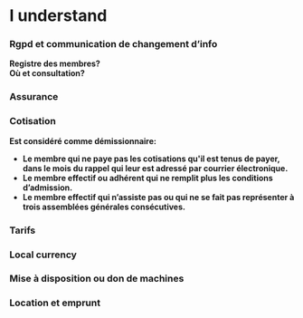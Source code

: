 # I understand

### **Rgpd et communication de changement d’info**

**Registre des membres?  
Où et consultation?**

### **Assurance**

### **Cotisation**

**Est considéré comme démissionnaire:** 

* **Le membre qui ne paye pas les cotisations qu'il est tenus de payer, dans le mois du rappel qui leur est adressé par courrier électronique.**
* **Le membre effectif ou adhérent qui ne remplit plus les conditions d’admission.**
* **Le membre effectif qui n’assiste pas ou qui ne se fait pas représenter à trois assemblées générales consécutives.**

### **Tarifs**

### **Local currency**

### **Mise à disposition ou don de machines**

### **Location et emprunt** 

